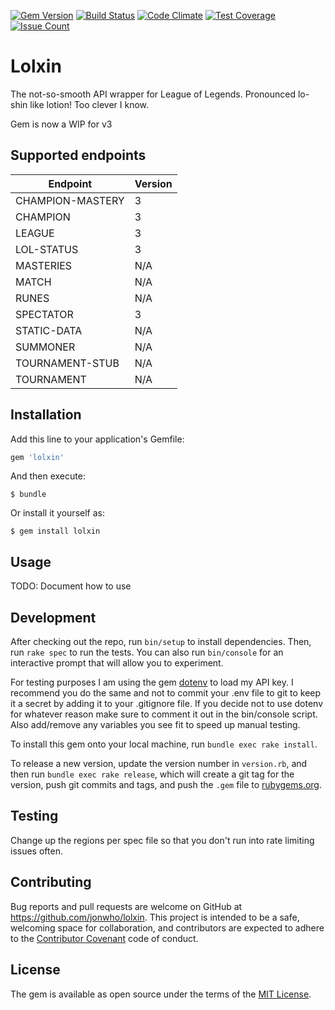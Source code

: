 [![Gem Version](https://badge.fury.io/rb/lolxin.svg)](https://badge.fury.io/rb/lolxin)
[![Build Status](https://travis-ci.org/jonwho/lolxin.svg)](https://travis-ci.org/jonwho/lolxin)
[![Code Climate](https://codeclimate.com/github/jonwho/lolxin/badges/gpa.svg)](https://codeclimate.com/github/jonwho/lolxin)
[![Test Coverage](https://codeclimate.com/github/jonwho/lolxin/badges/coverage.svg)](https://codeclimate.com/github/jonwho/lolxin/coverage)
[![Issue Count](https://codeclimate.com/github/jonwho/lolxin/badges/issue_count.svg)](https://codeclimate.com/github/jonwho/lolxin)

# Lolxin

The not-so-smooth API wrapper for League of Legends. Pronounced lo-shin like
lotion! Too clever I know.

Gem is now a WIP for v3

## Supported endpoints
| Endpoint          | Version |
| ----------------- | ------- |
| CHAMPION-MASTERY  | 3       |
| CHAMPION          | 3       |
| LEAGUE            | 3       |
| LOL-STATUS        | 3       |
| MASTERIES         | N/A     |
| MATCH             | N/A     |
| RUNES             | N/A     |
| SPECTATOR         | 3       |
| STATIC-DATA       | N/A     |
| SUMMONER          | N/A     |
| TOURNAMENT-STUB   | N/A     |
| TOURNAMENT        | N/A     |

## Installation

Add this line to your application's Gemfile:

```ruby
gem 'lolxin'
```

And then execute:

    $ bundle

Or install it yourself as:

    $ gem install lolxin

## Usage

TODO: Document how to use

## Development

After checking out the repo, run `bin/setup` to install dependencies. Then, run
`rake spec` to run the tests. You can also run `bin/console` for an interactive
prompt that will allow you to experiment.

For testing purposes I am using the gem
[dotenv](https://github.com/bkeepers/dotenv) to load my API key. I recommend
you do the same and not to commit your .env file to git to keep it a secret by
adding it to your .gitignore file. If you decide not to use dotenv for whatever
reason make sure to comment it out in the bin/console script. Also add/remove
any variables you see fit to speed up manual testing.

To install this gem onto your local machine, run `bundle exec rake install`.

To release a new version, update the version number in `version.rb`, and then
run `bundle exec rake release`, which will create a git tag for the version,
push git commits and tags, and push the `.gem` file to
[rubygems.org](https://rubygems.org).

## Testing
Change up the regions per spec file so that you don't run into rate limiting issues often.

## Contributing

Bug reports and pull requests are welcome on GitHub at
https://github.com/jonwho/lolxin. This project is intended to be a safe,
welcoming space for collaboration, and contributors are expected to adhere
to the [Contributor Covenant](contributor-covenant.org) code of conduct.

## License

The gem is available as open source under the terms of the
[MIT License](http://opensource.org/licenses/MIT).
